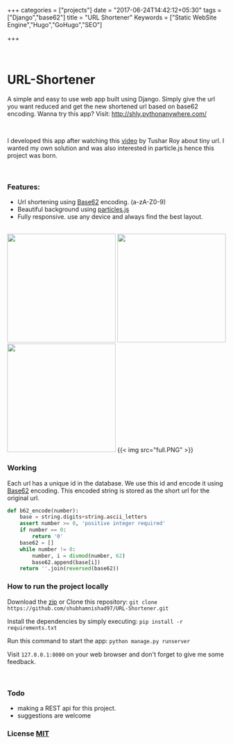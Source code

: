 +++
categories = ["projects"]
date = "2017-06-24T14:42:12+05:30"
tags = ["Django","base62"]
title = "URL Shortener"
Keywords = ["Static WebSite Engine","Hugo","GoHugo","SEO"]

+++

<br>

# URL-Shortener
A simple and easy to use web app built using Django. Simply give the url you want reduced and get the new shortened url based on base62 encoding. Wanna try this app? Visit: http://shly.pythonanywhere.com/

<br>

I developed this app after watching this [video](https://www.youtube.com/watch?v=fMZMm_0ZhK4) by Tushar Roy about tiny url.
I wanted my own solution and was also interested in particle.js hence this project was born.

<br>

### Features:
*   Url shortening using [Base62](https://www.kerstner.at/2012/07/shortening-strings-using-base-62-encoding/) encoding.  (a-zA-Z0-9)
*   Beautiful background using [particles.js](http://vincentgarreau.com/particles.js/)
*   Fully responsive. use any device and always find the best layout.


<br>
<img src="home.png" width="250">  <img src="success.png" width="250">     <img src="invalid.png" width="250">
{{< img src="full.PNG" >}}

<br>

### Working
Each url has a unique id in the database. We use this id and encode it using [Base62](https://www.kerstner.at/2012/07/shortening-strings-using-base-62-encoding/) encoding. This encoded string is stored as the short url for the original url.

```python
def b62_encode(number):
    base = string.digits+string.ascii_letters
    assert number >= 0, 'positive integer required'
    if number == 0:
        return '0'
    base62 = []
    while number != 0:
        number, i = divmod(number, 62)
        base62.append(base[i])
    return ''.join(reversed(base62))
```


### How to run the project locally
Download the [zip](https://github.com/shubhamnishad97/URL-Shortener/archive/master.zip) or Clone this repository:
`git clone https://github.com/shubhamnishad97/URL-Shortener.git`

Install the dependencies by simply executing:
`pip install -r requirements.txt`

Run this command to start the app:
`python manage.py runserver`

Visit `127.0.0.1:8000` on your web browser and don't forget to give me some feedback.

<br>

### Todo
- making a REST api for this project.
- suggestions are welcome


### License [MIT](https://github.com/shubhamnishad97/URL-Shortener/blob/master/LICENSE)